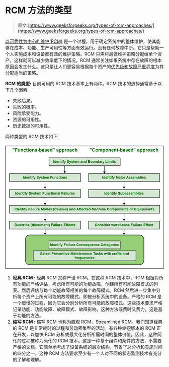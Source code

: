 # RCM 方法的类型

> 原文:[https://www.geeksforgeeks.org/types-of-rcm-approaches/](https://www.geeksforgeeks.org/types-of-rcm-approaches/)

[以可靠性为中心的维护(RCM)](https://www.geeksforgeeks.org/different-rcm-maintenance-strategies/) 是一个过程，用于确定系统中的整体维护，使其能够在成本、功能、生产可用性等方面有效运行。没有任何故障中断。它只是帮助一个人实施成本和设备都有效的维护策略。RCM 只需将最佳维护策略分配给单个资产，这样就可以减少效率低下的情况。RCM 通常关注如果系统中存在故障的根本原因会发生什么。这只是让人们更容易根据每个资产的[优先级和故障严重程度](https://www.geeksforgeeks.org/difference-between-severity-and-priority-in-testing/)为其分配适当的策略。

**RCM 的类型:**
目前可用的 RCM 技术基本上有两种。RCM 技术的选择通常基于以下几个因素:

*   失败后果。
*   失败的概率。
*   风险承受能力。
*   资源的可用性。
*   历史数据的可用性。

两种类型的 RCM 技术如下:

![](img/4dce613c377582b19faff28ed3a5e154.png)

1.  **经典 RCM :**
    经典 RCM 又称严谨 RCM。在这种 RCM 技术中，RCM 根据对所有功能的严格评估，考虑所有可能的功能故障，创建所有可能故障模式的列表。然后评估与每个功能故障相关的每个故障模式。RCM 然后进一步集中分析每个资产上所有可能的故障模式，即被分析系统中的设备。严格的 RCM 是一个缓慢的过程，因为它会分别分析所有可能的故障模式。这些技术要求严格记录功能、功能故障、故障模式、故障影响。这种方法既费时又费力。这是基于功能的方法。
2.  **缩写 RCM :**
    缩写 RCM 也称为直观 RCM，Streamlined RCM。我们知道经典的 RCM 是非常耗时的过程和劳动密集型的活动。有各种缩短版本的 RCM 正在开发，以加快 RCM 分析或最大化分析所需时间的整体价值。因此，这种简化的过程被称为简化的 RCM 技术。这是一种基于组件和条件的方法，不需要严格的文档。它简单地考虑了设备系统的层次结构，节省了总分析和实施时间的四分之一。这种 RCM 方法要求至少有一个人对不同的状态监测技术有充分的了解和理解。